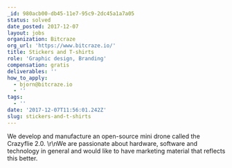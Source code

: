 ```yaml
---
_id: 980acb00-db45-11e7-95c9-2dc45a1a7a05
status: solved
date_posted: 2017-12-07
layout: jobs
organization: Bitcraze
org_url: 'https://www.bitcraze.io/'
title: Stickers and T-shirts
role: 'Graphic design, Branding'
compensation: gratis
deliverables: ''
how_to_apply:
  - bjorn@bitcraze.io
  - ''
tags:
  - ''
date: '2017-12-07T11:56:01.242Z'
slug: stickers-and-t-shirts
---
```

We develop and manufacture an open-source mini drone called the Crazyflie 2.0. \r\nWe are passionate about hardware, software and technology in general and would like to have marketing material that reflects this better.
